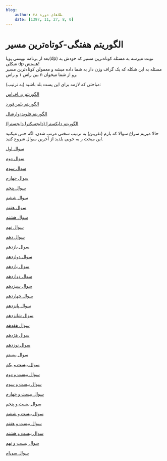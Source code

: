 ```yaml
---
blog:
    author: طلاهای دوره ۲۸
    date: [1397, 11, 27, 8, 0]
---
```

# الگوریتم هفتگی-کوتاه‌ترین مسیر

<div class="cnt">
<div>بعد از برنامه نویسی پویا(dp) نوبت میرسه به مسئله کوتاه‌ترین مسیر که خودش به شکلی dp هستش!</div>
<div>مسئله به این شکله که یک گراف وزن دار به شما داده میشه و معمولن کوتاه‌ترین مسیر بین راس ۱ و راس n رو از شما میخوان.</div>
<div></div>
<p>مباحثی که لازمه برای این پست بلد باشید (به ترتیب):</p>
<p><a href="https://www.geeksforgeeks.org/breadth-first-search-or-bfs-for-a-graph/" target="_blank">الگوریتم بی‌اف‌اس</a></p>
<p><a href="https://www.geeksforgeeks.org/bellman-ford-algorithm-dp-23/" target="_blank">الگوریتم بلمن‌فورد</a></p>
<p><a href="https://www.geeksforgeeks.org/floyd-warshall-algorithm-dp-16/" target="_blank">الگوریتم فلوید-وارشال</a></p>
<p><a href="https://www.geeksforgeeks.org/dijkstras-shortest-path-algorithm-greedy-algo-7/" target="_blank">الگوریتم دایکسترا (دایجسکترا دایجسترا)</a></p>

<p>حالا میریم سراغ سوالا که بازم (تقریبن) به ترتیب سختی مرتب شدن. اگه حس میکنید این مبحث ر به خوبی بلدید از آخرین سوال شروع کنید.</p>

<p><a href="https://codeforces.com/problemset/problem/540/C" target="_blank">سوال اول</a></p>
<p><a href="https://codeforces.com/problemset/problem/131/D" target="_blank">سوال دوم</a></p>
<p><a href="https://codeforces.com/problemset/problem/590/C" target="_blank">سوال سوم</a></p>
<p><a href="https://codeforces.com/problemset/problem/543/B" target="_blank">سوال چهارم</a></p>
<p><a href="https://codeforces.com/problemset/problem/228/E" target="_blank">سوال پنجم</a></p>
<p><a href="https://codeforces.com/contest/1037/problem/D" target="_blank">سوال ششم</a></p>
<p><a href="https://codeforces.com/problemset/problem/507/E" target="_blank">سوال هفتم</a></p>
<p><a href="https://codeforces.com/problemset/problem/35/C" target="_blank">سوال هشتم</a></p>
<p><a href="https://codeforces.com/problemset/problem/295/C" target="_blank">سوال نهم</a></p>
<p><a href="https://codeforces.com/problemset/problem/542/E" target="_blank">سوال دهم</a></p>
<p><a href="https://codeforces.com/problemset/problem/29/E" target="_blank">سوال یازدهم</a></p>
<p><a href="https://codeforces.com/problemset/problem/369/D" target="_blank">سوال دوازدهم</a></p>
<p><a href="https://codeforces.com/problemset/problem/198/B" target="_blank">سوال یازدهم</a></p>
<p><a href="https://codeforces.com/problemset/problem/20/C" target="_blank">سوال دوازدهم</a></p>
<p><a href="https://codeforces.com/problemset/problem/141/D" target="_blank">سوال سیزدهم</a></p>
<p><a href="https://codeforces.com/problemset/problem/553/D" target="_blank">سوال چهاردهم</a></p>
<p><a href="https://codeforces.com/problemset/problem/545/E" target="_blank">سوال پانزدهم</a></p>
<p><a href="https://codeforces.com/problemset/problem/144/D" target="_blank">سوال شانزدهم</a></p>
<p><a href="https://codeforces.com/problemset/problem/796/D" target="_blank">سوال هفدهم</a></p>
<p><a href="https://codeforces.com/problemset/problem/95/C" target="_blank">سوال هژدهم</a></p>
<p><a href="https://codeforces.com/problemset/problem/416/E" target="_blank">سوال نوزدهم</a></p>
<p><a href="https://codeforces.com/problemset/problem/189/D" target="_blank">سوال بیستم</a></p>
<p><a href="https://codeforces.com/problemset/problem/346/D" target="_blank">سوال بیست و یکم</a></p>
<p><a href="https://codeforces.com/gym/101933/problem/D" target="_blank">سوال بیست و دوم</a></p>
<p><a href="https://quera.ir/problemset/olympiad/443/%D8%B3%D8%A4%D8%A7%D9%84-%DA%AF%D8%B1%D8%A7%D9%81-%D9%85%D9%82%D8%AF%D9%85%D8%A7%D8%AA%DB%8C-%D8%AF%D9%88%D8%B1%D9%87-%DB%B2%DB%B4-%DA%86%DA%A9-%D8%A8%D8%B1%DA%AF%D8%B4%D8%AA%DB%8C" target="_blank">سوال بیست و سوم</a></p>
<p><a href="https://quera.ir/problemset/olympiad/538/%D8%B3%D8%A4%D8%A7%D9%84-%DA%AF%D8%B1%D8%A7%D9%81-%D9%85%D9%82%D8%AF%D9%85%D8%A7%D8%AA%DB%8C-%D8%AF%D9%88%D8%B1%D9%87-%DB%B2%DB%B5-%D9%85%D8%AC%D9%85%D8%B9-%D8%A7%D9%84%D8%AC%D8%B2%D8%A7%DB%8C%D8%B1" target="_blank">سوال بیست و چهارم</a></p>
<p><a href="https://quera.ir/problemset/olympiad/2742/%D8%B3%D8%A4%D8%A7%D9%84-%D8%A8%D8%B1%D9%86%D8%A7%D9%85%D9%87%D9%86%D9%88%DB%8C%D8%B3%DB%8C-%D9%BE%D9%88%DB%8C%D8%A7-%D8%B1%DB%8C%D8%A7%D8%B6%DB%8C%D8%A7%D8%AA-%DA%AF%D8%B1%D8%A7%D9%81-%D8%AF%D9%88%D8%B1%D9%87-%DB%B2%DB%B5-%D9%85%D8%AF%DA%A9%D8%A7" target="_blank">سوال بیست و پنجم</a></p>
<p><a href="https://quera.ir/problemset/olympiad/458/%D8%B3%D8%A4%D8%A7%D9%84-%DA%AF%D8%B1%D8%A7%D9%81-%D9%85%D9%82%D8%AF%D9%85%D8%A7%D8%AA%DB%8C-%D8%AF%D9%88%D8%B1%D9%87-%DB%B2%DB%B4-%D8%B1%D8%A8%D8%A7%D8%AA" target="_blank">سوال بیست و ششم</a></p>
<p><a href="https://quera.ir/problemset/olympiad/511/%D8%B3%D8%A4%D8%A7%D9%84-%D8%B1%DB%8C%D8%A7%D8%B6%DB%8C%D8%A7%D8%AA-%DA%AF%D8%B1%D8%A7%D9%81-%D9%85%D9%82%D8%AF%D9%85%D8%A7%D8%AA%DB%8C-%D8%AF%D9%88%D8%B1%D9%87-%DB%B2%DB%B4-%D8%B2%D9%85%D8%B3%D8%AA%D8%A7%D9%86" target="_blank">سوال بیست و هفتم</a></p>
<p><a href="https://quera.ir/problemset/olympiad/537/%D8%B3%D8%A4%D8%A7%D9%84-%DA%AF%D8%B1%D8%A7%D9%81-%D9%85%D9%82%D8%AF%D9%85%D8%A7%D8%AA%DB%8C-%D8%AF%D9%88%D8%B1%D9%87-%DB%B2%DB%B5-%D9%85%D8%A7%D8%B4%DB%8C%D9%86-%D8%B2%D9%85%D8%A7%D9%86" target="_blank">سوال بیست و هشتم</a></p>
<p><a href="https://codeforces.com/problemset/problem/241/E" target="_blank">سوال بیست و نهم</a></p>
<p><a href="https://codeforces.com/problemset/problem/238/E" target="_blank">سوال سی‌ام</a></p>
</div>
